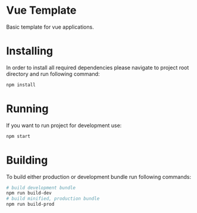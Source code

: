 # Vue Template
Basic template for vue applications.

# Installing
In order to install all required dependencies please navigate to project root directory and run following command:
```bash
npm install
```

# Running
If you want to run project for development use:
```bash
npm start
```

# Building
To build either production or development bundle run following commands:
```bash
# build development bundle
npm run build-dev
# build minified, production bundle
npm run build-prod
```
